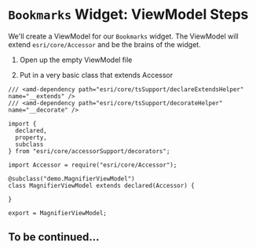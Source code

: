 # `Bookmarks` Widget: ViewModel Steps

We'll create a ViewModel for our `Bookmarks` widget. The ViewModel will extend `esri/core/Accessor` and be the brains of the widget.

1. Open up the empty ViewModel file

2. Put in a very basic class that extends Accessor

```
/// <amd-dependency path="esri/core/tsSupport/declareExtendsHelper" name="__extends" />
/// <amd-dependency path="esri/core/tsSupport/decorateHelper" name="__decorate" />

import {
  declared,
  property,
  subclass
} from "esri/core/accessorSupport/decorators";

import Accessor = require("esri/core/Accessor");

@subclass("demo.MagnifierViewModel")
class MagnifierViewModel extends declared(Accessor) {

}

export = MagnifierViewModel;
```

## To be continued...
